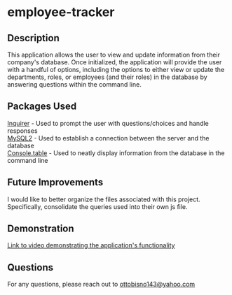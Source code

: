 # employee-tracker

## Description

This application allows the user to view and update information from their company's database. Once initialized, the application will provide the user with a handful of options, including the options to either view or update the departments, roles, or employees (and their roles) in the database by answering questions within the command line. 

## Packages Used

[Inquirer](https://www.npmjs.com/package/inquirer/v/8.2.4) - Used to prompt the user with questions/choices and handle responses<br>
[MySQL2](https://www.npmjs.com/package/mysql2) - Used to establish a connection between the server and the database<br>
[Console.table](https://www.npmjs.com/package/console.table) - Used to neatly display information from the database in the command line<br>


## Future Improvements

I would like to better organize the files associated with this project. Specifically, consolidate the queries used into their own js file. 

## Demonstration

[Link to video demonstrating the application's functionality](https://app.castify.com/view/c4c420e8-efeb-4fd1-86fb-184fd1be4ee5)<br>

## Questions

For any questions, please reach out to [ottobisno143@yahoo.com](mailto:ottobisno143@yahoo.com)